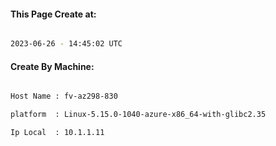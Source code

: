 
   
#### This Page Create at:

```bash

2023-06-26 - 14:45:02 UTC

```

#### Create By Machine:

```bash

Host Name : fv-az298-830

platform  : Linux-5.15.0-1040-azure-x86_64-with-glibc2.35

Ip Local  : 10.1.1.11

```

